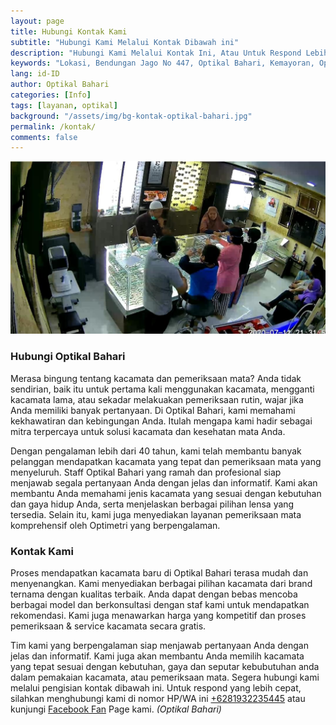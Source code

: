 ```yaml
---
layout: page
title: Hubungi Kontak Kami
subtitle: "Hubungi Kami Melalui Kontak Dibawah ini"
description: "Hubungi Kami Melalui Kontak Ini, Atau Untuk Respond Lebih Cepat, Silahkan Menghubungi Kami Melalui WhatsApp Kami"
keywords: "Lokasi, Bendungan Jago No 447, Optikal Bahari, Kemayoran, Optikal, Optik, Kacamata, Gratis"
lang: id-ID
author: Optikal Bahari
categories: [Info]
tags: [layanan, optikal]
background: "/assets/img/bg-kontak-optikal-bahari.jpg"
permalink: /kontak/
comments: false
---
```

<div class="card-deck mb-3">
  <div class="card shadow p-3 mb-5 bg-white rounded">
    <img
      src="/assets/img/posts/periksa-mata/periksa-mata-gratis-optikal-bahari-6.jpg"
      class="card-img-top"
      alt="Hubungi Optikal Bahari"
    >
    <div class="card-body">
      <h3 class="card-title">Hubungi Optikal Bahari</h3>
      <p class="card-text text-justify">
        Merasa bingung tentang kacamata dan pemeriksaan mata? Anda tidak sendirian, baik itu untuk pertama kali
        menggunakan kacamata, mengganti kacamata lama, atau sekadar melakuakan pemeriksaan rutin, wajar jika Anda
        memiliki banyak pertanyaan. Di Optikal Bahari, kami memahami kekhawatiran dan kebingungan Anda. Itulah mengapa
        kami hadir sebagai mitra terpercaya untuk solusi kacamata dan kesehatan mata Anda.
      </p>
      <p class="card-text text-justify">
        Dengan pengalaman lebih dari 40 tahun, kami telah membantu banyak pelanggan mendapatkan kacamata yang tepat dan
        pemeriksaan mata yang menyeluruh. Staff Optikal Bahari yang ramah dan profesional siap menjawab segala
        pertanyaan Anda dengan jelas dan informatif. Kami akan membantu Anda memahami jenis kacamata yang sesuai dengan
        kebutuhan dan gaya hidup Anda, serta menjelaskan berbagai pilihan lensa yang tersedia. Selain itu, kami juga
        menyediakan layanan pemeriksaan mata komprehensif oleh Optimetri yang berpengalaman.
      </p>
      <h3 class="card-title">Kontak Kami</h3>
      <script charset="utf-8" type="text/javascript" src="//js.hsforms.net/forms/embed/v2.js"></script>
      <script>
        hbspt.forms.create({
          region: 'na1',
          portalId: '45299584',
          formId: 'dd1ec443-6b6b-41ea-afa8-d200972642c1',
        });
      </script>
      <p class="card-text text-justify">
        Proses mendapatkan kacamata baru di Optikal Bahari terasa mudah dan menyenangkan. Kami menyediakan berbagai
        pilihan kacamata dari brand ternama dengan kualitas terbaik. Anda dapat dengan bebas mencoba berbagai model dan
        berkonsultasi dengan staf kami untuk mendapatkan rekomendasi. Kami juga menawarkan harga yang kompetitif dan
        proses pemeriksaan & service kacamata secara gratis.
      </p>
      <p class="card-text text-justify">
        Tim kami yang berpengalaman siap menjawab pertanyaan Anda dengan jelas dan informatif. Kami juga akan membantu
        Anda memilih kacamata yang tepat sesuai dengan kebutuhan, gaya dan seputar kebubutuhan anda dalam pemakaian
        kacamata, atau pemeriksaan mata. Segera hubungi kami melalui pengisian kontak dibawah ini. Untuk respond yang
        lebih cepat, silahkan menghubungi kami di nomor HP/WA ini
        <a
          href="https://api.whatsapp.com/send?phone=6281932235445&text=Hallo%2C+saya+butuh+informasi+lebih+lanjut+mengenai+Optikal+Bahari"
          id="WhatsAppClick"
          class="WhatsAppCall"
          title="Call WhatsApp"
          >+6281932235445</a
        >
        atau kunjungi
        <a
          href="https://www.facebook.com/optikalbahari"
          id="FBClick"
          title="Facebook Page Optikal Bahari"
          class="FacebookPage"
          >Facebook Fan</a
        >
        Page kami.
        <em>(Optikal Bahari)</em>
      </p>
    </div>
  </div>
</div>

